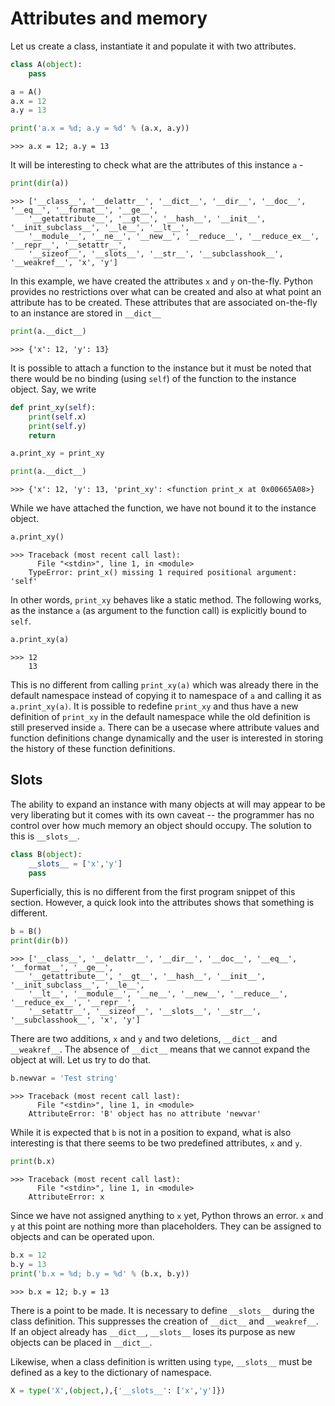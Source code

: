 # Attributes and memory

Let us create a class, instantiate it and populate it with two attributes.
```python
class A(object):
    pass

a = A()
a.x = 12
a.y = 13

print('a.x = %d; a.y = %d' % (a.x, a.y))
```
```
>>> a.x = 12; a.y = 13
```

It will be interesting to check what are the attributes of this instance `a` -

```python
print(dir(a))
```
```
>>> ['__class__', '__delattr__', '__dict__', '__dir__', '__doc__', '__eq__', '__format__', '__ge__', 
    '__getattribute__', '__gt__', '__hash__', '__init__', '__init_subclass__', '__le__', '__lt__', 
    '__module__', '__ne__', '__new__', '__reduce__', '__reduce_ex__', '__repr__', '__setattr__',
    '__sizeof__', '__slots__', '__str__', '__subclasshook__', '__weakref__', 'x', 'y']
```

In this example, we have created the attributes `x` and `y` on-the-fly. Python provides no restrictions over what can be created and also at what point an attribute has to be created. These attributes that are associated on-the-fly to an instance are stored in `__dict__`

```python
print(a.__dict__)
```
```
>>> {'x': 12, 'y': 13}
```

It is possible to attach a function to the instance but it must be noted that there would be no binding (using `self`) of the function to the instance object. Say, we write

```python
def print_xy(self):
    print(self.x)
    print(self.y)
    return

a.print_xy = print_xy

print(a.__dict__)
```
```
>>> {'x': 12, 'y': 13, 'print_xy': <function print_x at 0x00665A08>}
```
    
While we have attached the function, we have not bound it to the instance object.

```python
a.print_xy()
```
```
>>> Traceback (most recent call last):
      File "<stdin>", line 1, in <module>
    TypeError: print_x() missing 1 required positional argument: 'self'
```

In other words, `print_xy` behaves like a static method. The following works, as the instance `a` (as argument to the function call) is explicitly bound to `self`.

```python
a.print_xy(a)
```
```
>>> 12
    13
```

This is no different from calling `print_xy(a)` which was already there in the default namespace instead of copying it to namespace of `a` and calling it as `a.print_xy(a)`. It is possible to redefine `print_xy` and thus have a new definition of `print_xy` in the default namespace while the old definition is still preserved inside `a`. There can be a usecase where attribute values and function definitions change dynamically and the user is interested in storing the history of these function definitions.

## Slots

The ability to expand an instance with many objects at will may appear to be very liberating but it comes with its own caveat -- the programmer has no control over how much memory an object should occupy. The solution to this is `__slots__`.

```python
class B(object):
    __slots__ = ['x','y']
    pass
```

Superficially, this is no different from the first program snippet of this section. However, a quick look into the attributes shows that something is different.

```python
b = B()
print(dir(b))
```
```
>>> ['__class__', '__delattr__', '__dir__', '__doc__', '__eq__', '__format__', '__ge__', 
    '__getattribute__', '__gt__', '__hash__', '__init__', '__init_subclass__', '__le__', 
    '__lt__', '__module__', '__ne__', '__new__', '__reduce__', '__reduce_ex__', '__repr__',
    '__setattr__', '__sizeof__', '__slots__', '__str__', '__subclasshook__', 'x', 'y']
```

There are two additions, `x` and `y` and two deletions, `__dict__` and `__weakref__`. The absence of `__dict__` means that we cannot expand the object at will. Let us try to do that.

```python
b.newvar = 'Test string'
```
```
>>> Traceback (most recent call last):
      File "<stdin>", line 1, in <module>
    AttributeError: 'B' object has no attribute 'newvar'
```

While it is expected that `b` is not in a position to expand, what is also interesting is that there seems to be two predefined attributes, `x` and `y`.

```python
print(b.x)
```
```
>>> Traceback (most recent call last):
      File "<stdin>", line 1, in <module>
    AttributeError: x
```

Since we have not assigned anything to `x` yet, Python throws an error. `x` and `y` at this point are nothing more than placeholders. They can be assigned to objects and can be operated upon.

```python
b.x = 12
b.y = 13
print('b.x = %d; b.y = %d' % (b.x, b.y))
```
```
>>> b.x = 12; b.y = 13
```

There is a point to be made. It is necessary to define `__slots__` during the class definition. This suppresses the creation of `__dict__` and `__weakref__`. If an object already has `__dict__`, `__slots__` loses its purpose as new objects can be placed in `__dict__`. 

Likewise, when a class definition is written using `type`, `__slots__` must be defined as a key to the dictionary of namespace.

```python
X = type('X',(object,),{'__slots__': ['x','y']})
```
